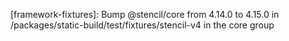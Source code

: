 ---
---

[framework-fixtures]: Bump @stencil/core from 4.14.0 to 4.15.0 in /packages/static-build/test/fixtures/stencil-v4 in the core group

